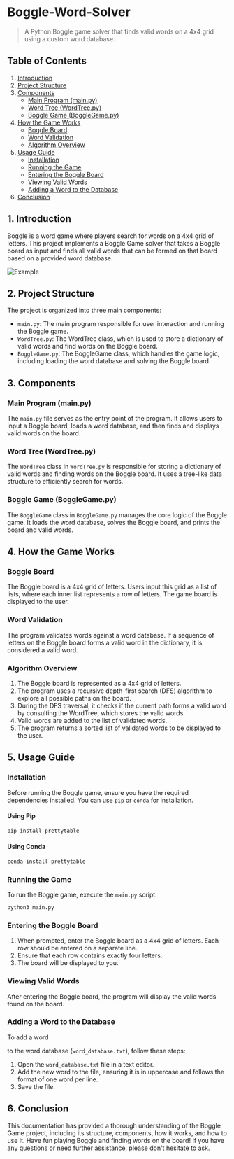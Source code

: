 # Boggle-Word-Solver
> A Python Boggle game solver that finds valid words on a 4x4 grid using a custom word database.

## Table of Contents
1. [Introduction](#introduction)
2. [Project Structure](#project-structure)
3. [Components](#components)
   - [Main Program (main.py)](#main-program-mainpy)
   - [Word Tree (WordTree.py)](#word-tree-wordtreepy)
   - [Boggle Game (BoggleGame.py)](#boggle-game-bogglegamepy)
4. [How the Game Works](#how-the-game-works)
   - [Boggle Board](#boggle-board)
   - [Word Validation](#word-validation)
   - [Algorithm Overview](#algorithm-overview)
5. [Usage Guide](#usage-guide)
   - [Installation](#installation)
   - [Running the Game](#running-the-game)
   - [Entering the Boggle Board](#entering-the-boggle-board)
   - [Viewing Valid Words](#viewing-valid-words)
   - [Adding a Word to the Database](#adding-a-word-to-the-database)
6. [Conclusion](#conclusion)

## 1. Introduction<a name="introduction"></a>
Boggle is a word game where players search for words on a 4x4 grid of letters. This project implements a Boggle Game solver that takes a Boggle board as input and finds all valid words that can be formed on that board based on a provided word database.

![Example](https://www.cs.oberlin.edu/~rhoyle/19s-cs151/lab10/Boggle1.png)

## 2. Project Structure<a name="project-structure"></a>

The project is organized into three main components:

- `main.py`: The main program responsible for user interaction and running the Boggle game.
- `WordTree.py`: The WordTree class, which is used to store a dictionary of valid words and find words on the Boggle board.
- `BoggleGame.py`: The BoggleGame class, which handles the game logic, including loading the word database and solving the Boggle board.

## 3. Components<a name="components"></a>

### Main Program (main.py)<a name="main-program-mainpy"></a>

The `main.py` file serves as the entry point of the program. It allows users to input a Boggle board, loads a word database, and then finds and displays valid words on the board.

### Word Tree (WordTree.py)<a name="word-tree-wordtreepy"></a>

The `WordTree` class in `WordTree.py` is responsible for storing a dictionary of valid words and finding words on the Boggle board. It uses a tree-like data structure to efficiently search for words.

### Boggle Game (BoggleGame.py)<a name="boggle-game-bogglegamepy"></a>

The `BoggleGame` class in `BoggleGame.py` manages the core logic of the Boggle game. It loads the word database, solves the Boggle board, and prints the board and valid words.

## 4. How the Game Works<a name="how-the-game-works"></a>

### Boggle Board<a name="boggle-board"></a>

The Boggle board is a 4x4 grid of letters. Users input this grid as a list of lists, where each inner list represents a row of letters. The game board is displayed to the user.

### Word Validation<a name="word-validation"></a>

The program validates words against a word database. If a sequence of letters on the Boggle board forms a valid word in the dictionary, it is considered a valid word.

### Algorithm Overview<a name="algorithm-overview"></a>

1. The Boggle board is represented as a 4x4 grid of letters.
2. The program uses a recursive depth-first search (DFS) algorithm to explore all possible paths on the board.
3. During the DFS traversal, it checks if the current path forms a valid word by consulting the WordTree, which stores the valid words.
4. Valid words are added to the list of validated words.
5. The program returns a sorted list of validated words to be displayed to the user.

## 5. Usage Guide<a name="usage-guide"></a>

### Installation<a name="installation"></a>

Before running the Boggle game, ensure you have the required dependencies installed. You can use `pip` or `conda` for installation.

#### Using Pip
```bash
pip install prettytable
```

#### Using Conda
```bash
conda install prettytable
```

### Running the Game<a name="running-the-game"></a>

To run the Boggle game, execute the `main.py` script:

```bash
python3 main.py
```

### Entering the Boggle Board<a name="entering-the-boggle-board"></a>

1. When prompted, enter the Boggle board as a 4x4 grid of letters. Each row should be entered on a separate line.
2. Ensure that each row contains exactly four letters.
3. The board will be displayed to you.

### Viewing Valid Words<a name="viewing-valid-words"></a>

After entering the Boggle board, the program will display the valid words found on the board.

### Adding a Word to the Database<a name="adding-a-word-to-the-database"></a>

To add a word

 to the word database (`word_database.txt`), follow these steps:

1. Open the `word_database.txt` file in a text editor.
2. Add the new word to the file, ensuring it is in uppercase and follows the format of one word per line.
3. Save the file.

## 6. Conclusion<a name="conclusion"></a>

This documentation has provided a thorough understanding of the Boggle Game project, including its structure, components, how it works, and how to use it. Have fun playing Boggle and finding words on the board! If you have any questions or need further assistance, please don't hesitate to ask.

